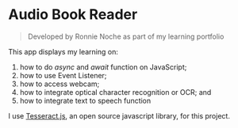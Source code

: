 # Audio Book Reader
> Developed by Ronnie Noche as part of my learning portfolio

This app displays my learning on:
1. how to do _async_ and _await_ function on JavaScript;
2. how to use Event Listener;
3. how to access webcam;
4. how to integrate optical character recognition or OCR; and
5. how to integrate text to speech function


I use [Tesseract.js](https://github.com/naptha/tesseract.js#tesseractjs), an open source javascript library, for this project.
